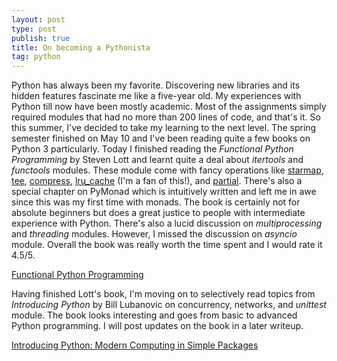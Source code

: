 ```yaml
---
layout: post
type: post
publish: true
title: On becoming a Pythonista
tag: python
---
```

Python has always been my favorite. Discovering new libraries and its hidden features fascinate me like a five-year old. My experiences with Python till now have been mostly academic. Most of the assignments simply required modules that had no more than 200 lines of code, and that's it. So this summer, I've decided to take my learning to the next level. The spring semester finished on May 10 and I've been reading quite a few books on Python 3 particularly. Today I finished reading the *Functional Python Programming* by Steven Lott and learnt quite a deal about _itertools_ and _functools_ modules. These module come with fancy operations like [starmap](https://docs.python.org/3.5/library/itertools.html#itertools.starmap), [tee](https://docs.python.org/3.5/library/itertools.html#itertools.tee), [compress](https://docs.python.org/3.5/library/itertools.html#itertools.compress), [lru_cache](https://docs.python.org/3.5/library/functools.html#functools.lru_cache) (I'm a fan of this!), and [partial](https://docs.python.org/3.5/library/functools.html#functools.partial). There's also a special chapter on PyMonad which is intuitively written and left me in awe since this was my first time with monads. The book is certainly not for absolute beginners but does a great justice to people with intermediate experience with Python. There's also a lucid discussion on _multiprocessing_ and _threading_ modules. However, I missed the discussion on _asyncio_ module. Overall the book was really worth the time spent and I would rate it 4.5/5.

<a class="embedly-card" data-card-key="7c70f62e96804edda8009c0ee51c65ae" data-card-controls="0" href="http://www.amazon.com/Functional-Python-Programming-Steven-Lott/dp/1784396990">Functional Python Programming</a>

Having finished Lott's book, I'm moving on to selectively read topics from *Introducing Python* by Bill Lubanovic on concurrency, networks, and _unittest_ module. The book looks interesting and goes from basic to advanced Python programming. I will post updates on the book in a later writeup.

<a class="embedly-card" data-card-key="7c70f62e96804edda8009c0ee51c65ae" data-card-controls="0" href="http://www.amazon.com/Introducing-Python-Modern-Computing-Packages/dp/1449359361/ref=sr_1_1?ie=UTF8&qid=1464248025&sr=8-1&keywords=introducing+python">Introducing Python: Modern Computing in Simple Packages</a>

<script async src="//cdn.embedly.com/widgets/platform.js" charset="UTF-8"></script>
